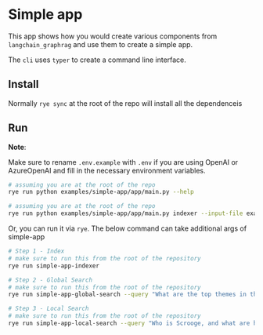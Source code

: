 # Simple app

This app shows how you would create various components from `langchain_graphrag` and use them to create a simple app.

The `cli` uses `typer` to create a command line interface.

## Install

Normally `rye sync` at the root of the repo will install all the dependenceis

## Run

**Note**:

Make sure to rename `.env.example` with `.env` if you are using OpenAI or AzureOpenAI
and fill in the necessary environment variables.

```bash
# assuming you are at the root of the repo
rye run python examples/simple-app/app/main.py --help
```

```bash
# assuming you are at the root of the repo
rye run python examples/simple-app/app/main.py indexer --input-file examples/input-data/book.txt --output-dir temp --cache-dir temp/cache
```
Or, you can run it via `rye`. The below command can take additional args of simple-app

```bash
# Step 1 - Index
# make sure to run this from the root of the repository
rye run simple-app-indexer
```

```bash
# Step 2 - Global Search
# make sure to run this from the root of the repository
rye run simple-app-global-search --query "What are the top themes in this story?"
```

```bash
# Step 3 - Local Search
# make sure to run this from the root of the repository
rye run simple-app-local-search --query "Who is Scrooge, and what are his main relationships?"
```
